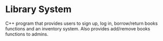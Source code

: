 # Library System
C++ program that provides users to sign up, log in, borrow/return books functions and an inventory system. Also provides add/remove books functions to admins.





